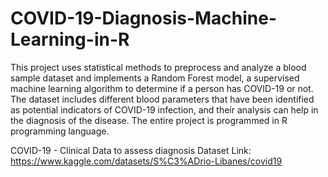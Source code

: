 # COVID-19-Diagnosis-Machine-Learning-in-R

This project uses statistical methods to preprocess and analyze a blood sample dataset and implements a Random Forest model, a supervised machine learning algorithm to determine if a person has COVID-19 or not. The dataset includes different blood parameters that have been identified as potential indicators of COVID-19 infection, and their analysis can help in the diagnosis of the disease. The entire project is programmed in R programming language.

COVID-19 - Clinical Data to assess diagnosis
Dataset Link: https://www.kaggle.com/datasets/S%C3%ADrio-Libanes/covid19
